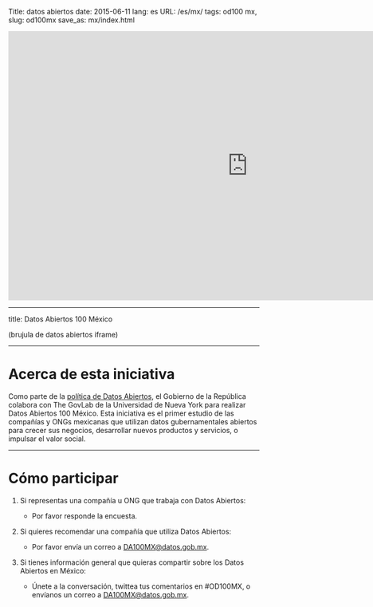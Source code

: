 Title: datos abiertos
date: 2015-06-11
lang: es
URL: /es/mx/
tags: od100 mx,
slug: od100mx
save_as: mx/index.html

<iframe width="960" height="540" src="https://www.youtube.com/embed/ljuclmBfAQQ" frameborder="0" allowfullscreen></iframe>

---

title: Datos Abiertos 100 México

(brujula de datos abiertos iframe)

---

# Acerca de esta iniciativa

Como parte de la <a href="http://datos.gob.mx/">política de Datos Abiertos</a>,
el Gobierno de la República colabora con The GovLab de la Universidad de Nueva
York para realizar Datos Abiertos 100 México. Esta iniciativa es el primer
estudio de las compañías y ONGs mexicanas que utilizan datos gubernamentales
abiertos para crecer sus negocios, desarrollar nuevos productos y servicios,
o impulsar el valor social.

---

# Cómo participar

1. Si representas una compañía u ONG que trabaja con Datos Abiertos:

    * Por favor responde la encuesta.

2. Si quieres recomendar una compañía que utiliza Datos Abiertos:

    * Por favor envía un correo a [DA100MX@datos.gob.mx](mailto:DA100MX@datos.gob.mx).

3. Si tienes información general que quieras compartir sobre los Datos Abiertos
   en México:

    * Únete a la conversación, twittea tus comentarios en #OD100MX, o envíanos
      un correo a [DA100MX@datos.gob.mx](mailto:DA100MX@datos.gob.mx).
